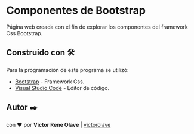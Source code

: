 # Componentes de Bootstrap

Página web creada con el fin de explorar los componentes del framework Css Bootstrap.
## Construido con 🛠️

Para la programación de este programa se utilizó:
* [Bootstrap](https://getbootstrap.com/) - Framework Css.
* [Visual Studio Code](https://code.visualstudio.com/) - Editor de código.

## Autor ✒️

con ❤️ por   **Victor Rene Olave** | [victorolave](https://github.com/victorolave)

